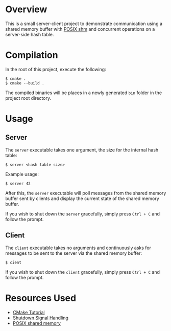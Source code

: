 # Overview

This is a small server-client project to demonstrate communication using a shared memory buffer with [POSIX shm](http://man7.org/linux/man-pages/man7/shm_overview.7.html) and concurrent operations on a server-side hash table.

# Compilation

In the root of this project, execute the following:

```
$ cmake .
$ cmake --build .
```

The compiled binaries will be places in a newly generated ```bin``` folder in the project root directory.

# Usage

## Server

The ```server``` executable takes one argument, the size for the internal hash table:

```
$ server <hash table size>
```

Example usage:

```
$ server 42
```

After this, the ```server``` executable will poll messages from the shared memory buffer sent by clients and display the current state of the shared memory buffer.

If you wish to shut down the ```server``` gracefully, simply press ```Ctrl + C``` and follow the prompt.

## Client

The ```client``` executable takes no arguments and continuously asks for messages to be sent to the server via the shared memory buffer:

```
$ cient
```

If you wish to shut down the ```client``` gracefully, simply press ```Ctrl + C``` and follow the prompt.

# Resources Used

- [CMake Tutorial](https://cmake.org/cmake/help/latest/guide/tutorial/index.html)
- [Shutdown Signal Handling](https://stackoverflow.com/questions/1641182/how-can-i-catch-a-ctrl-c-event)
- [POSIX shared memory](https://www.geeksforgeeks.org/posix-shared-memory-api/)
